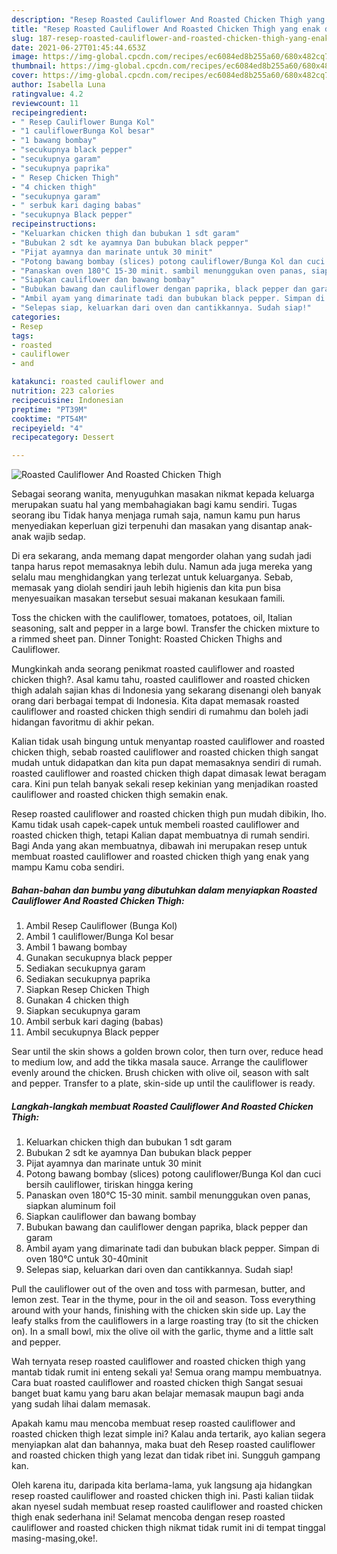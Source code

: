 ```yaml
---
description: "Resep Roasted Cauliflower And Roasted Chicken Thigh yang enak dan Mudah Dibuat"
title: "Resep Roasted Cauliflower And Roasted Chicken Thigh yang enak dan Mudah Dibuat"
slug: 187-resep-roasted-cauliflower-and-roasted-chicken-thigh-yang-enak-dan-mudah-dibuat
date: 2021-06-27T01:45:44.653Z
image: https://img-global.cpcdn.com/recipes/ec6084ed8b255a60/680x482cq70/roasted-cauliflower-and-roasted-chicken-thigh-foto-resep-utama.jpg
thumbnail: https://img-global.cpcdn.com/recipes/ec6084ed8b255a60/680x482cq70/roasted-cauliflower-and-roasted-chicken-thigh-foto-resep-utama.jpg
cover: https://img-global.cpcdn.com/recipes/ec6084ed8b255a60/680x482cq70/roasted-cauliflower-and-roasted-chicken-thigh-foto-resep-utama.jpg
author: Isabella Luna
ratingvalue: 4.2
reviewcount: 11
recipeingredient:
- " Resep Cauliflower Bunga Kol"
- "1 cauliflowerBunga Kol besar"
- "1 bawang bombay"
- "secukupnya black pepper"
- "secukupnya garam"
- "secukupnya paprika"
- " Resep Chicken Thigh"
- "4 chicken thigh"
- "secukupnya garam"
- " serbuk kari daging babas"
- "secukupnya Black pepper"
recipeinstructions:
- "Keluarkan chicken thigh dan bubukan 1 sdt garam"
- "Bubukan 2 sdt ke ayamnya Dan bubukan black pepper"
- "Pijat ayamnya dan marinate untuk 30 minit"
- "Potong bawang bombay (slices) potong cauliflower/Bunga Kol dan cuci bersih cauliflower, tiriskan hingga kering"
- "Panaskan oven 180°C 15-30 minit. sambil menunggukan oven panas, siapkan aluminum foil"
- "Siapkan cauliflower dan bawang bombay"
- "Bubukan bawang dan cauliflower dengan paprika, black pepper dan garam"
- "Ambil ayam yang dimarinate tadi dan bubukan black pepper. Simpan di oven 180°C untuk 30-40minit"
- "Selepas siap, keluarkan dari oven dan cantikkannya. Sudah siap!"
categories:
- Resep
tags:
- roasted
- cauliflower
- and

katakunci: roasted cauliflower and 
nutrition: 223 calories
recipecuisine: Indonesian
preptime: "PT39M"
cooktime: "PT54M"
recipeyield: "4"
recipecategory: Dessert

---
```



![Roasted Cauliflower And Roasted Chicken Thigh](https://img-global.cpcdn.com/recipes/ec6084ed8b255a60/680x482cq70/roasted-cauliflower-and-roasted-chicken-thigh-foto-resep-utama.jpg)

Sebagai seorang wanita, menyuguhkan masakan nikmat kepada keluarga merupakan suatu hal yang membahagiakan bagi kamu sendiri. Tugas seorang ibu Tidak hanya menjaga rumah saja, namun kamu pun harus menyediakan keperluan gizi terpenuhi dan masakan yang disantap anak-anak wajib sedap.

Di era  sekarang, anda memang dapat mengorder olahan yang sudah jadi tanpa harus repot memasaknya lebih dulu. Namun ada juga mereka yang selalu mau menghidangkan yang terlezat untuk keluarganya. Sebab, memasak yang diolah sendiri jauh lebih higienis dan kita pun bisa menyesuaikan masakan tersebut sesuai makanan kesukaan famili. 

Toss the chicken with the cauliflower, tomatoes, potatoes, oil, Italian seasoning, salt and pepper in a large bowl. Transfer the chicken mixture to a rimmed sheet pan. Dinner Tonight: Roasted Chicken Thighs and Cauliflower.

Mungkinkah anda seorang penikmat roasted cauliflower and roasted chicken thigh?. Asal kamu tahu, roasted cauliflower and roasted chicken thigh adalah sajian khas di Indonesia yang sekarang disenangi oleh banyak orang dari berbagai tempat di Indonesia. Kita dapat memasak roasted cauliflower and roasted chicken thigh sendiri di rumahmu dan boleh jadi hidangan favoritmu di akhir pekan.

Kalian tidak usah bingung untuk menyantap roasted cauliflower and roasted chicken thigh, sebab roasted cauliflower and roasted chicken thigh sangat mudah untuk didapatkan dan kita pun dapat memasaknya sendiri di rumah. roasted cauliflower and roasted chicken thigh dapat dimasak lewat beragam cara. Kini pun telah banyak sekali resep kekinian yang menjadikan roasted cauliflower and roasted chicken thigh semakin enak.

Resep roasted cauliflower and roasted chicken thigh pun mudah dibikin, lho. Kamu tidak usah capek-capek untuk membeli roasted cauliflower and roasted chicken thigh, tetapi Kalian dapat membuatnya di rumah sendiri. Bagi Anda yang akan membuatnya, dibawah ini merupakan resep untuk membuat roasted cauliflower and roasted chicken thigh yang enak yang mampu Kamu coba sendiri.

<!--inarticleads1-->

##### Bahan-bahan dan bumbu yang dibutuhkan dalam menyiapkan Roasted Cauliflower And Roasted Chicken Thigh:

1. Ambil  Resep Cauliflower (Bunga Kol)
1. Ambil 1 cauliflower/Bunga Kol besar
1. Ambil 1 bawang bombay
1. Gunakan secukupnya black pepper
1. Sediakan secukupnya garam
1. Sediakan secukupnya paprika
1. Siapkan  Resep Chicken Thigh
1. Gunakan 4 chicken thigh
1. Siapkan secukupnya garam
1. Ambil  serbuk kari daging (babas)
1. Ambil secukupnya Black pepper


Sear until the skin shows a golden brown color, then turn over, reduce head to medium low, and add the tikka masala sauce. Arrange the cauliflower evenly around the chicken. Brush chicken with olive oil, season with salt and pepper. Transfer to a plate, skin-side up until the cauliflower is ready. 

<!--inarticleads2-->

##### Langkah-langkah membuat Roasted Cauliflower And Roasted Chicken Thigh:

1. Keluarkan chicken thigh dan bubukan 1 sdt garam
1. Bubukan 2 sdt ke ayamnya Dan bubukan black pepper
1. Pijat ayamnya dan marinate untuk 30 minit
1. Potong bawang bombay (slices) potong cauliflower/Bunga Kol dan cuci bersih cauliflower, tiriskan hingga kering
1. Panaskan oven 180°C 15-30 minit. sambil menunggukan oven panas, siapkan aluminum foil
1. Siapkan cauliflower dan bawang bombay
1. Bubukan bawang dan cauliflower dengan paprika, black pepper dan garam
1. Ambil ayam yang dimarinate tadi dan bubukan black pepper. Simpan di oven 180°C untuk 30-40minit
1. Selepas siap, keluarkan dari oven dan cantikkannya. Sudah siap!


Pull the cauliflower out of the oven and toss with parmesan, butter, and lemon zest. Tear in the thyme, pour in the oil and season. Toss everything around with your hands, finishing with the chicken skin side up. Lay the leafy stalks from the cauliflowers in a large roasting tray (to sit the chicken on). In a small bowl, mix the olive oil with the garlic, thyme and a little salt and pepper. 

Wah ternyata resep roasted cauliflower and roasted chicken thigh yang mantab tidak rumit ini enteng sekali ya! Semua orang mampu membuatnya. Cara buat roasted cauliflower and roasted chicken thigh Sangat sesuai banget buat kamu yang baru akan belajar memasak maupun bagi anda yang sudah lihai dalam memasak.

Apakah kamu mau mencoba membuat resep roasted cauliflower and roasted chicken thigh lezat simple ini? Kalau anda tertarik, ayo kalian segera menyiapkan alat dan bahannya, maka buat deh Resep roasted cauliflower and roasted chicken thigh yang lezat dan tidak ribet ini. Sungguh gampang kan. 

Oleh karena itu, daripada kita berlama-lama, yuk langsung aja hidangkan resep roasted cauliflower and roasted chicken thigh ini. Pasti kalian tiidak akan nyesel sudah membuat resep roasted cauliflower and roasted chicken thigh enak sederhana ini! Selamat mencoba dengan resep roasted cauliflower and roasted chicken thigh nikmat tidak rumit ini di tempat tinggal masing-masing,oke!.

